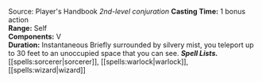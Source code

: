 Source: Player's Handbook
*2nd-level conjuration*
**Casting Time:** 1 bonus action  
**Range:** Self  
**Components:** V  
**Duration:** Instantaneous
Briefly surrounded by silvery mist, you teleport up to 30 feet to an unoccupied space that you can see.
***Spell Lists.*** [[spells:sorcerer|sorcerer]], [[spells:warlock|warlock]], [[spells:wizard|wizard]]